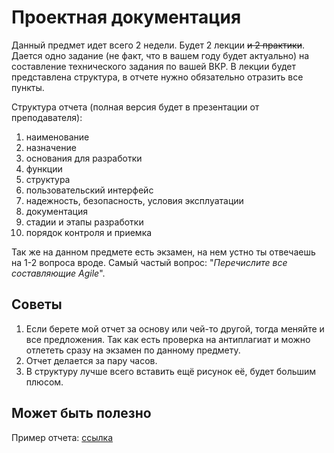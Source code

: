 # Проектная документация
Данный предмет идет всего 2 недели. Будет 2 лекции ~~и 2 практики~~.  
Дается одно задание (не факт, что в вашем году будет актуально) на составление технического задания по вашей ВКР. В лекции будет представлена структура, в отчете нужно обязательно отразить все пункты.

Структура отчета (полная версия будет в презентации от преподавателя):
1. наименование
2. назначение
3. основания для разработки
4. функции
5. структура
6. пользовательский интерфейс
7. надежность, безопасность, условия эксплуатации
8. документация
9. стадии и этапы разработки
10. порядок контроля и приемка

Так же на данном предмете есть экзамен, на нем устно ты отвечаешь на 1-2 вопроса вроде. Самый частый вопрос: "_Перечислите все составляющие Agile_".

## Советы
1. Если берете мой отчет за основу или чей-то другой, тогда меняйте и все предложения. Так как есть проверка на антиплагиат и можно отлететь сразу на экзамен по данному предмету.
2. Отчет делается за пару часов.
3. В структуру лучше всего вставить ещё рисунок её, будет большим плюсом.

## Может быть полезно
Пример отчета: [ссылка](./docs/Техническое%20задание%20для%20ВКР%20-%20проектная%20документация.docx)
